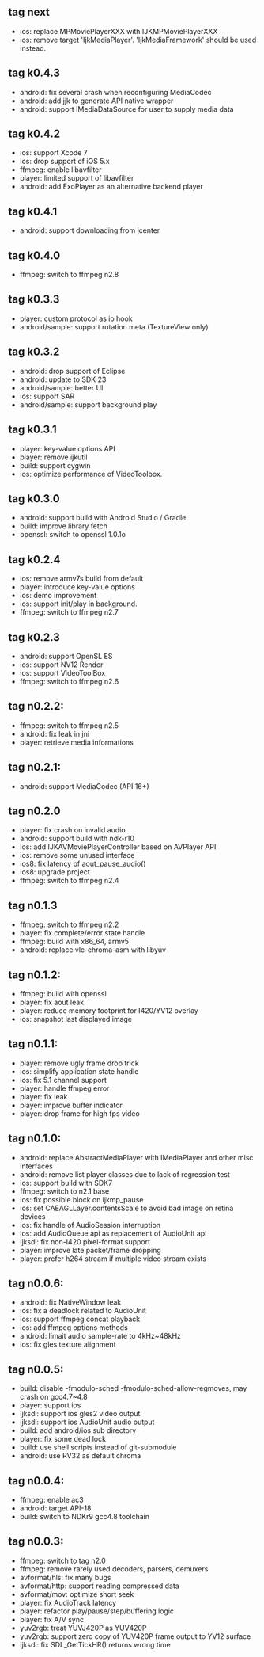 tag next
--------------------------------
- ios: replace MPMoviePlayerXXX with IJKMPMoviePlayerXXX
- ios: remove target 'IjkMediaPlayer'. 'IjkMediaFramework' should be used instead.

tag k0.4.3
--------------------------------
- android: fix several crash when reconfiguring MediaCodec
- android: add jjk to generate API native wrapper
- android: support IMediaDataSource for user to supply media data

tag k0.4.2
--------------------------------
- ios: support Xcode 7
- ios: drop support of iOS 5.x
- ffmpeg: enable libavfilter
- player: limited support of libavfilter
- android: add ExoPlayer as an alternative backend player

tag k0.4.1
--------------------------------
- android: support downloading from jcenter

tag k0.4.0
--------------------------------
- ffmpeg: switch to ffmpeg n2.8

tag k0.3.3
--------------------------------
- player: custom protocol as io hook
- android/sample: support rotation meta (TextureView only)

tag k0.3.2
--------------------------------
- android: drop support of Eclipse
- android: update to SDK 23
- android/sample: better UI
- ios: support SAR
- android/sample: support background play

tag k0.3.1
--------------------------------
- player: key-value options API
- player: remove ijkutil
- build: support cygwin
- ios: optimize performance of VideoToolbox.

tag k0.3.0
--------------------------------
- android: support build with Android Studio / Gradle
- build: improve library fetch
- openssl: switch to openssl 1.0.1o

tag k0.2.4
--------------------------------
- ios: remove armv7s build from default
- player: introduce key-value options
- ios: demo improvement
- ios: support init/play in background.
- ffmpeg: switch to ffmpeg n2.7

tag k0.2.3
--------------------------------
- android: support OpenSL ES
- ios: support NV12 Render
- ios: support VideoToolBox
- ffmpeg: switch to ffmpeg n2.6

tag n0.2.2:
--------------------------------
- ffmpeg: switch to ffmpeg n2.5
- android: fix leak in jni
- player: retrieve media informations

tag n0.2.1:
--------------------------------
- android: support MediaCodec (API 16+)

tag n0.2.0
--------------------------------
- player: fix crash on invalid audio
- android: support build with ndk-r10
- ios: add IJKAVMoviePlayerController based on AVPlayer API
- ios: remove some unused interface
- ios8: fix latency of aout_pause_audio()
- ios8: upgrade project
- ffmpeg: switch to ffmpeg n2.4

tag n0.1.3
--------------------------------
- ffmpeg: switch to ffmpeg n2.2
- player: fix complete/error state handle
- ffmpeg: build with x86_64, armv5
- android: replace vlc-chroma-asm with libyuv

tag n0.1.2:
--------------------------------
- ffmpeg: build with openssl
- player: fix aout leak
- player: reduce memory footprint for I420/YV12 overlay
- ios: snapshot last displayed image

tag n0.1.1:
--------------------------------
- player: remove ugly frame drop trick
- ios: simplify application state handle
- ios: fix 5.1 channel support
- player: handle ffmpeg error
- player: fix leak
- player: improve buffer indicator
- player: drop frame for high fps video

tag n0.1.0:
--------------------------------
- android: replace AbstractMediaPlayer with IMediaPlayer and other misc interfaces
- android: remove list player classes due to lack of regression test
- ios: support build with SDK7
- ffmpeg: switch to n2.1 base
- ios: fix possible block on ijkmp_pause
- ios: set CAEAGLLayer.contentsScale to avoid bad image on retina devices
- ios: fix handle of AudioSession interruption
- ios: add AudioQueue api as replacement of AudioUnit api
- ijksdl: fix non-I420 pixel-format support
- player: improve late packet/frame dropping
- player: prefer h264 stream if multiple video stream exists

tag n0.0.6:
--------------------------------
- android: fix NativeWindow leak
- ios: fix a deadlock related to AudioUnit
- ios: support ffmpeg concat playback
- ios: add ffmpeg options methods
- android: limait audio sample-rate to 4kHz~48kHz
- ios: fix gles texture alignment

tag n0.0.5:
--------------------------------
- build: disable -fmodulo-sched -fmodulo-sched-allow-regmoves, may crash on gcc4.7~4.8
- player: support ios
- ijksdl: support ios gles2 video output
- ijksdl: support ios AudioUnit audio output
- build: add android/ios sub directory
- player: fix some dead lock
- build: use shell scripts instead of git-submodule
- android: use RV32 as default chroma

tag n0.0.4:
--------------------------------
- ffmpeg: enable ac3
- android: target API-18
- build: switch to NDKr9 gcc4.8 toolchain

tag n0.0.3:
--------------------------------
- ffmpeg: switch to tag n2.0
- ffmpeg: remove rarely used decoders, parsers, demuxers
- avformat/hls: fix many bugs
- avformat/http: support reading compressed data
- avformat/mov: optimize short seek
- player: fix AudioTrack latency
- player: refactor play/pause/step/buffering logic
- player: fix A/V sync
- yuv2rgb: treat YUVJ420P as YUV420P
- yuv2rgb: support zero copy of YUV420P frame output to YV12 surface
- ijksdl: fix SDL_GetTickHR() returns wrong time 
